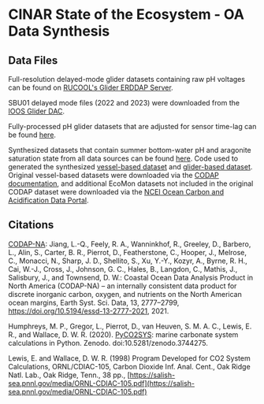 # CINAR State of the Ecosystem - OA Data Synthesis

## Data Files
Full-resolution delayed-mode glider datasets containing raw pH voltages can be found on [RUCOOL's Glider ERDDAP Server](http://slocum-data.marine.rutgers.edu/erddap/index.html).

SBU01 delayed mode files (2022 and 2023) were downloaded from the [IOOS Glider DAC](https://gliders.ioos.us/erddap/index.html).

Fully-processed pH glider datasets that are adjusted for sensor time-lag can be found [here](https://marine.rutgers.edu/~lgarzio/cinar_soe/2024_submission/glider_data/files_for_bottom_water_synthesis/).

Synthesized datasets that contain summer bottom-water pH and aragonite saturation state from all data sources can be found [here](https://marine.rutgers.edu/~lgarzio/cinar_soe/2024_submission/bottom_water_data/). Code used to generated the synthesized [vessel-based dataset](https://github.com/lgarzio/cinar-soe/blob/master/data_wrangler_summer_bottom_vessel.py) and [glider-based dataset](https://github.com/lgarzio/cinar-soe/blob/master/data_wrangler_summer_bottom_glider.py). Original vessel-based datasets were downloaded via the [CODAP documentation](https://essd.copernicus.org/articles/13/2777/2021/), and additional EcoMon datasets not included in the original CODAP dataset were downloaded via the [NCEI Ocean Carbon and Acidification Data Portal](https://www.ncei.noaa.gov/access/ocean-carbon-acidification-data-system-portal/).


## Citations
[CODAP-NA](https://essd.copernicus.org/articles/13/2777/2021/): Jiang, L.-Q., Feely, R. A., Wanninkhof, R., Greeley, D., Barbero, L., Alin, S., Carter, B. R., Pierrot, D., Featherstone, C., Hooper, J., Melrose, C., Monacci, N., Sharp, J. D., Shellito, S., Xu, Y.-Y., Kozyr, A., Byrne, R. H., Cai, W.-J., Cross, J., Johnson, G. C., Hales, B., Langdon, C., Mathis, J., Salisbury, J., and Townsend, D. W.: Coastal Ocean Data Analysis Product in North America (CODAP-NA) – an internally consistent data product for discrete inorganic carbon, oxygen, and nutrients on the North American ocean margins, Earth Syst. Sci. Data, 13, 2777–2799, https://doi.org/10.5194/essd-13-2777-2021, 2021.

Humphreys, M. P., Gregor, L., Pierrot, D., van Heuven, S. M. A. C., Lewis, E. R., and Wallace, D. W. R. (2020). [PyCO2SYS](https://pypi.org/project/PyCO2SYS/): marine carbonate system calculations in Python. Zenodo. doi:10.5281/zenodo.3744275.

Lewis, E. and Wallace, D. W. R. (1998) Program Developed for CO2 System Calculations, ORNL/CDIAC-105, Carbon Dioxide Inf. Anal. Cent., Oak Ridge Natl. Lab., Oak Ridge, Tenn., 38 pp., [https://salish-sea.pnnl.gov/media/ORNL-CDIAC-105.pdf](https://salish-sea.pnnl.gov/media/ORNL-CDIAC-105.pdf)